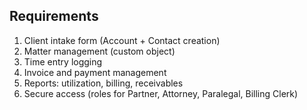 ## Requirements
1. Client intake form (Account + Contact creation)
2. Matter management (custom object)
3. Time entry logging
4. Invoice and payment management
5. Reports: utilization, billing, receivables
6. Secure access (roles for Partner, Attorney, Paralegal, Billing Clerk)